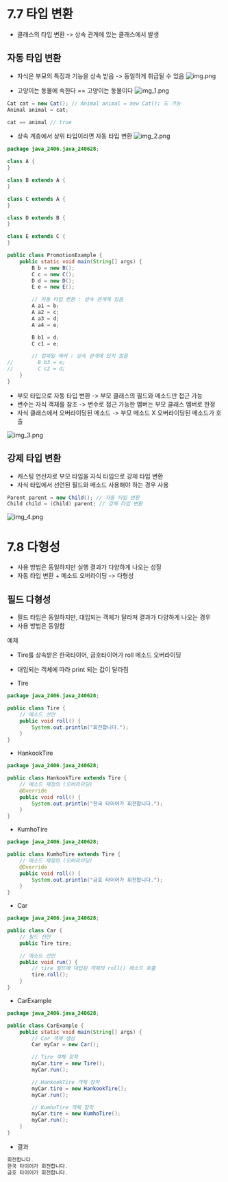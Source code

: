 # 7.7 타입 변환
- 클래스의 타입 변환 -> 상속 관계에 있는 클래스에서 발생

## 자동 타입 변환
- 자식은 부모의 특징과 기능을 상속 받음 -> 동일하게 취급될 수 있음
  ![img.png](imgs/img.png)

- 고양이는 동물에 속한다 == 고양이는 동물이다
  ![img_1.png](imgs/img_1.png)

```java
Cat cat = new Cat(); // Animal animal = new Cat(); 도 가능
Animal animal = cat;

cat == animal // true
```

- 상속 계층에서 상위 타입이라면 자동 타입 변환
  ![img_2.png](imgs/img_2.png)

```java
package java_2406.java_240628;

class A {
}

class B extends A {
}

class C extends A {
}

class D extends B {
}

class E extends C {
}

public class PromotionExample {
    public static void main(String[] args) {
        B b = new B();
        C c = new C();
        D d = new D();
        E e = new E();

        // 자동 타입 변환 : 상속 관계에 있음
        A a1 = b;
        A a2 = c;
        A a3 = d;
        A a4 = e;

        B b1 = d;
        C c1 = e;

        // 컴파일 에러 : 상속 관계에 있지 않음
//        B b3 = e;
//        C c2 = d;
    }
}

```

- 부모 타입으로 자동 타입 변환 -> 부모 클래스의 필드와 메소드만 접근 가능
- 변수는 자식 객체를 참조 -> 변수로 접근 가능한 멤버는 부모 클래스 멤버로 한정
- 자식 클래스에서 오버라이딩된 메소드 -> 부모 메소드 X 오버라이딩된 메소드가 호출

![img_3.png](imgs/img_3.png)

## 강제 타입 변환
- 캐스팅 연산자로 부모 타입을 자식 타입으로 강제 타입 변환
- 자식 타입에서 선언된 필드와 메소드 사용해야 하는 경우 사용

```java
Parent parent = new Child(); // 자동 타입 변환
Child child = (Child) parent; // 강제 타입 변환
```
![img_4.png](imgs/img_4.png)

# 7.8 다형성
- 사용 방법은 동일하지만 실행 결과가 다양하게 나오는 성질
- 자동 타입 변환 + 메소드 오버라이딩 -> 다형성

## 필드 다형성
- 필드 타입은 동일하지만, 대입되는 객체가 달라져 결과가 다양하게 나오는 경우
- 사용 방법은 동일함

예제  
- Tire를 상속받은 한국타이어, 금호타이어가 roll 메소드 오버라이딩
- 대입되는 객체에 따라 print 되는 값이 달라짐


- Tire

```java
package java_2406.java_240628;

public class Tire {
    // 메소드 선언
    public void roll() {
        System.out.println("회전합니다.");
    }
}
```

- HankookTire

```java
package java_2406.java_240628;

public class HankookTire extends Tire {
    // 메소드 재정의 (오버라이딩)
    @Override
    public void roll() {
        System.out.println("한국 타이어가 회전합니다.");
    }
}
```

- KumhoTire

```java
package java_2406.java_240628;

public class KumhoTire extends Tire {
    // 메소드 재정의 (오버라이딩)
    @Override
    public void roll() {
        System.out.println("금호 타이어가 회전합니다.");
    }
}

```
- Car

```java
package java_2406.java_240628;

public class Car {
    // 필드 선언
    public Tire tire;

    // 메소드 선언
    public void run() {
        // tire 필드에 대입된 객체의 roll() 메소드 호출
        tire.roll();
    }
}

```
- CarExample

```java
package java_2406.java_240628;

public class CarExample {
    public static void main(String[] args) {
        // Car 객체 생성
        Car myCar = new Car();

        // Tire 객체 장착
        myCar.tire = new Tire();
        myCar.run();

        // HankookTire 객체 장착
        myCar.tire = new HankookTire();
        myCar.run();

        // KumhoTire 객체 장착
        myCar.tire = new KumhoTire();
        myCar.run();
    }
}

```

- 결과
```java
회전합니다.
한국 타이어가 회전합니다.
금호 타이어가 회전합니다.
```